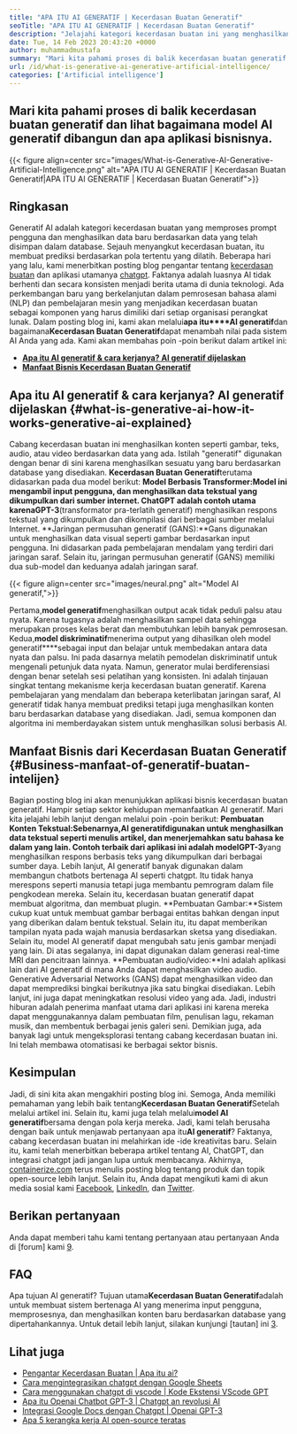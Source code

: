 ```yaml
---
title: "APA ITU AI GENERATIF | Kecerdasan Buatan Generatif" 
seoTitle: "APA ITU AI GENERATIF | Kecerdasan Buatan Generatif" 
description: "Jelajahi kategori kecerdasan buatan ini yang menghasilkan konten unik. Mari kita mulai artikel dan cobalah untuk mendapatkan jawaban apa itu AI generatif?" 
date: Tue, 14 Feb 2023 20:43:20 +0000
author: muhammadmustafa
summary: "Mari kita pahami proses di balik kecerdasan buatan generatif dan lihat bagaimana model AI generatif dibangun dan apa aplikasi bisnisnya." 
url: /id/what-is-generative-ai-generative-artificial-intelligence/
categories: ['Artificial intelligence']
---
```


## Mari kita pahami proses di balik kecerdasan buatan generatif dan lihat bagaimana model AI generatif dibangun dan apa aplikasi bisnisnya.

{{< figure align=center src="images/What-is-Generative-AI-Generative-Artificial-Intelligence.png" alt="APA ITU AI GENERATIF | Kecerdasan Buatan Generatif|APA ITU AI GENERATIF | Kecerdasan Buatan Generatif">}}


## Ringkasan
Generatif AI adalah kategori kecerdasan buatan yang memproses prompt pengguna dan menghasilkan data baru berdasarkan data yang telah disimpan dalam database. Sejauh menyangkut kecerdasan buatan, itu membuat prediksi berdasarkan pola tertentu yang dilatih. Beberapa hari yang lalu, kami menerbitkan posting blog pengantar tentang [kecerdasan buatan][1] dan aplikasi utamanya [chatgpt][2]. Faktanya adalah luasnya AI tidak berhenti dan secara konsisten menjadi berita utama di dunia teknologi. Ada perkembangan baru yang berkelanjutan dalam pemrosesan bahasa alami (NLP) dan pembelajaran mesin yang menjadikan kecerdasan buatan sebagai komponen yang harus dimiliki dari setiap organisasi perangkat lunak. Dalam posting blog ini, kami akan melalui**apa itu****AI generatif**dan bagaimana**Kecerdasan Buatan Generatif**dapat menambah nilai pada sistem AI Anda yang ada.
Kami akan membahas poin -poin berikut dalam artikel ini:
* [**Apa itu AI generatif & cara kerjanya? AI generatif dijelaskan**][3]
* [**Manfaat Bisnis Kecerdasan Buatan Generatif**][4]

## Apa itu AI generatif & cara kerjanya? AI generatif dijelaskan   {#what-is-generative-ai-how-it-works-generative-ai-explained}
Cabang kecerdasan buatan ini menghasilkan konten seperti gambar, teks, audio, atau video berdasarkan data yang ada. Istilah "generatif" digunakan dengan benar di sini karena menghasilkan sesuatu yang baru berdasarkan database yang disediakan.
**Kecerdasan Buatan Generatif**terutama didasarkan pada dua model berikut:
**Model Berbasis Transformer:**Model ini mengambil input pengguna, dan menghasilkan data tekstual yang dikumpulkan dari sumber internet. ChatGPT adalah contoh utama karena**GPT-3**(transformator pra-terlatih generatif) menghasilkan respons tekstual yang dikumpulkan dan dikompilasi dari berbagai sumber melalui Internet.
**Jaringan permusuhan generatif (GANS):**Gans digunakan untuk menghasilkan data visual seperti gambar berdasarkan input pengguna. Ini didasarkan pada pembelajaran mendalam yang terdiri dari jaringan saraf. Selain itu, jaringan permusuhan generatif (GANS) memiliki dua sub-model dan keduanya adalah jaringan saraf.

{{< figure align=center src="images/neural.png" alt="Model AI generatif,">}}

Pertama,**model generatif**menghasilkan output acak tidak peduli palsu atau nyata. Karena tugasnya adalah menghasilkan sampel data sehingga merupakan proses kelas berat dan membutuhkan lebih banyak pemrosesan. Kedua,**model diskriminatif**menerima output yang dihasilkan oleh model generatif****sebagai input dan belajar untuk membedakan antara data nyata dan palsu. Ini pada dasarnya melatih pemodelan diskriminatif untuk mengenali petunjuk data nyata. Namun, generator mulai berdiferensiasi dengan benar setelah sesi pelatihan yang konsisten.
Ini adalah tinjauan singkat tentang mekanisme kerja kecerdasan buatan generatif. Karena pembelajaran yang mendalam dan beberapa keterlibatan jaringan saraf, AI generatif tidak hanya membuat prediksi tetapi juga menghasilkan konten baru berdasarkan database yang disediakan. Jadi, semua komponen dan algoritma ini memberdayakan sistem untuk menghasilkan solusi berbasis AI.

## Manfaat Bisnis dari Kecerdasan Buatan Generatif   {#Business-manfaat-of-generatif-buatan-intelijen}
Bagian posting blog ini akan menunjukkan aplikasi bisnis kecerdasan buatan generatif. Hampir setiap sektor kehidupan memanfaatkan AI generatif. Mari kita jelajahi lebih lanjut dengan melalui poin -poin berikut:
**Pembuatan Konten Tekstual:**Sebenarnya,**AI generatif**digunakan untuk menghasilkan data tekstual seperti menulis artikel, dan menerjemahkan satu bahasa ke dalam yang lain. Contoh terbaik dari aplikasi ini adalah model**GPT-3**yang menghasilkan respons berbasis teks yang dikumpulkan dari berbagai sumber daya. Lebih lanjut, AI generatif banyak digunakan dalam membangun chatbots bertenaga AI seperti chatgpt. Itu tidak hanya merespons seperti manusia tetapi juga membantu pemrogram dalam file pengkodean mereka. Selain itu, kecerdasan buatan generatif dapat membuat algoritma, dan membuat plugin.
**Pembuatan Gambar:**Sistem cukup kuat untuk membuat gambar berbagai entitas bahkan dengan input yang diberikan dalam bentuk tekstual. Selain itu, itu dapat memberikan tampilan nyata pada wajah manusia berdasarkan sketsa yang disediakan. Selain itu, model AI generatif dapat mengubah satu jenis gambar menjadi yang lain. Di atas segalanya, ini dapat digunakan dalam generasi real-time MRI dan pencitraan lainnya.
**Pembuatan audio/video:**Ini adalah aplikasi lain dari AI generatif di mana Anda dapat menghasilkan video audio. Generative Adversarial Networks (GANS) dapat menghasilkan video dan dapat memprediksi bingkai berikutnya jika satu bingkai disediakan. Lebih lanjut, ini juga dapat meningkatkan resolusi video yang ada. Jadi, industri hiburan adalah penerima manfaat utama dari aplikasi ini karena mereka dapat menggunakannya dalam pembuatan film, penulisan lagu, rekaman musik, dan membentuk berbagai jenis galeri seni.
Demikian juga, ada banyak lagi untuk mengeksplorasi tentang cabang kecerdasan buatan ini. Ini telah membawa otomatisasi ke berbagai sektor bisnis.

## Kesimpulan
Jadi, di sini kita akan mengakhiri posting blog ini. Semoga, Anda memiliki pemahaman yang lebih baik tentang**Kecerdasan Buatan Generatif**Setelah melalui artikel ini. Selain itu, kami juga telah melalui**model AI generatif**bersama dengan pola kerja mereka. Jadi, kami telah berusaha dengan baik untuk menjawab pertanyaan apa itu**AI generatif**? Faktanya, cabang kecerdasan buatan ini melahirkan ide -ide kreativitas baru. Selain itu, kami telah menerbitkan beberapa artikel tentang AI, ChatGPT, dan integrasi chatgpt jadi jangan lupa untuk membacanya.
Akhirnya, [containerize.com][5] terus menulis posting blog tentang produk dan topik open-source lebih lanjut. Selain itu, Anda dapat mengikuti kami di akun media sosial kami [Facebook][6], [LinkedIn][7], dan [Twitter][8].

## Berikan pertanyaan
Anda dapat memberi tahu kami tentang pertanyaan atau pertanyaan Anda di [forum] kami [9].

## FAQ
Apa tujuan AI generatif?
Tujuan utama**Kecerdasan Buatan Generatif**adalah untuk membuat sistem bertenaga AI yang menerima input pengguna, memprosesnya, dan menghasilkan konten baru berdasarkan database yang dipertahankannya. Untuk detail lebih lanjut, silakan kunjungi [tautan] ini [3].

## Lihat juga
  * [Pengantar Kecerdasan Buatan | Apa itu ai?][1]
  * [Cara mengintegrasikan chatgpt dengan Google Sheets][10]
  * [Cara menggunakan chatgpt di vscode | Kode Ekstensi VScode GPT][11]
  * [Apa itu Openai Chatbot GPT-3 | Chatgpt an revolusi AI][2]
  * [Integrasi Google Docs dengan Chatgpt | Openai GPT-3][12]
  * [Apa 5 kerangka kerja AI open-source teratas][13]

  
[1]: https://blog.containerize.com/artificial-intelligence/an-introduction-to-artificial-intelligence-what-is-ai/
[2]: https://blog.containerize.com/artificial-intelligence/what-is-openai-chatbot-gpt-3-chatgpt-an-ai-revolution/
[3]: #What-is-Generative-AI-how-it-works-Generative-AI-explained
[4]: #Business-benefits-of-Generative-Artificial-Intelligence
[5]: https://www.containerize.com/
[6]: https://web.facebook.com/containerize
[7]: https://www.linkedin.com/company/containerize/
[8]: https://twitter.com/containerize_co
[9]: https://forum.containerize.com/
[10]: https://blog.containerize.com/artificial-intelligence/integrate-chatgpt-with-google-sheets/
[11]: https://blog.containerize.com/artificial-intelligence/how-to-use-chatgpt-in-vscode-the-vscode-extension-codegpt/
[12]: https://blog.containerize.com/artificial-intelligence/google-docs-integration-with-chatgpt/
[13]: https://blog.containerize.com/artificial-intelligence/top-5-open-source-ai-frameworks/

